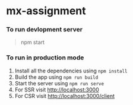 # mx-assignment

### To run devlopment server
> npm start

### To run in production mode
1. Install all the dependencies using `npm install`
2. Build the app using `npm run build`
3. Start the server using `npm run serve`
4. For SSR visit [http://localhost:3000](http://localhost:3000)
5. For CSR visit [http://localhost:3000/client](http://localhost:3000/client)